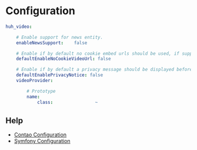# Configuration

```yaml
huh_video:

    # Enable support for news entity.
    enableNewsSupport:    false

    # Enable if by default no cookie embed urls should be used, if supported by the video provider. This can be overwritten on root pages.
    defaultEnableNoCookieVideoUrl: false

    # Enable if by default a privacy message should be displayed before playing the video. This can be overwritten on root pages.
    defaultEnablePrivacyNotice: false
    videoProvider:

        # Prototype
        name:
            class:                ~

```

## Help

* [Contao Configuration](https://docs.contao.org/manual/de/system/einstellungen/#config-yml)
* [Symfony Configuration](https://symfony.com/doc/3.4/configuration.html)